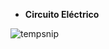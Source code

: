 * **Circuito Eléctrico**

![tempsnip](https://user-images.githubusercontent.com/111470363/211218785-89fdeda2-78ec-4639-b4c7-973d9f192c29.png)
